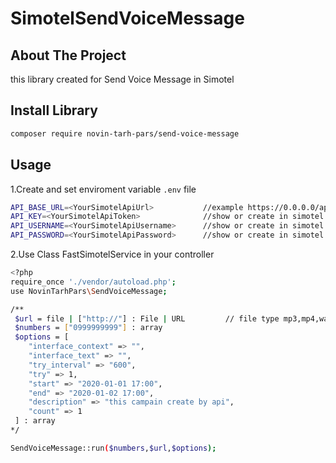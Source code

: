 
# SimotelSendVoiceMessage


<!-- ABOUT THE PROJECT -->
## About The Project
this library created for Send Voice Message in Simotel

## Install Library
```sh
composer require novin-tarh-pars/send-voice-message
```



## Usage

1.Create and set enviroment variable `.env` file
```sh
API_BASE_URL=<YourSimotelApiUrl>           //example https://0.0.0.0/api/v3/autodialer/
API_KEY=<YourSimotelApiToken>              //show or create in simotel admin panel maintenance -> api accounts 
API_USERNAME=<YourSimotelApiUsername>      //show or create in simotel admin panel maintenance -> api accounts
API_PASSWORD=<YourSimotelApiPassword>      //show or create in simotel admin panel maintenance -> api accounts
```

2.Use Class FastSimotelService in your controller
```sh
<?php
require_once './vendor/autoload.php';
use NovinTarhPars\SendVoiceMessage;

/**
 $url = file | ["http://"] : File | URL         // file type mp3,mp4,wav
 $numbers = ["0999999999"] : array
 $options = [
    "interface_context" => "",
    "interface_text" => "",
    "try_interval" => "600",
    "try" => 1,
    "start" => "2020-01-01 17:00",
    "end" => "2020-01-02 17:00",
    "description" => "this campain create by api",
    "count" => 1
 ] : array
*/

SendVoiceMessage::run($numbers,$url,$options);

```
